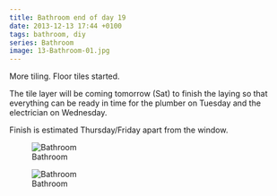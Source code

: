 ```yaml
---
title: Bathroom end of day 19
date: 2013-12-13 17:44 +0100
tags: bathroom, diy
series: Bathroom
image: 13-Bathroom-01.jpg
---
```


More tiling. Floor tiles started.

The tile layer will be coming tomorrow (Sat) to finish the laying so that everything can be ready in time for the plumber on Tuesday and the electrician on Wednesday.

Finish is estimated Thursday/Friday apart from the window.

<figure class="figure w-100 text-center">
  <img class="figure-img img-fluid rounded" src="/images/posts/2013/12/13-Bathroom-01.jpg" title="Bathroom" alt="Bathroom"/>
  <figcaption class="figure-caption">Bathroom</figcaption>
</figure>

<figure class="figure w-100 text-center">
  <img class="figure-img img-fluid rounded" src="/images/posts/2013/12/13-Bathroom-02.jpg" title="Bathroom" alt="Bathroom"/>
  <figcaption class="figure-caption">Bathroom</figcaption>
</figure>
